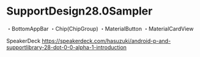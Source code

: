 # SupportDesign28.0Sampler

・BottomAppBar
・Chip(ChipGroup)
・MaterialButton
・MaterialCardView

SpeakerDeck
https://speakerdeck.com/hasuzuki/android-p-and-supportlibrary-28-dot-0-0-alpha-1-introduction
